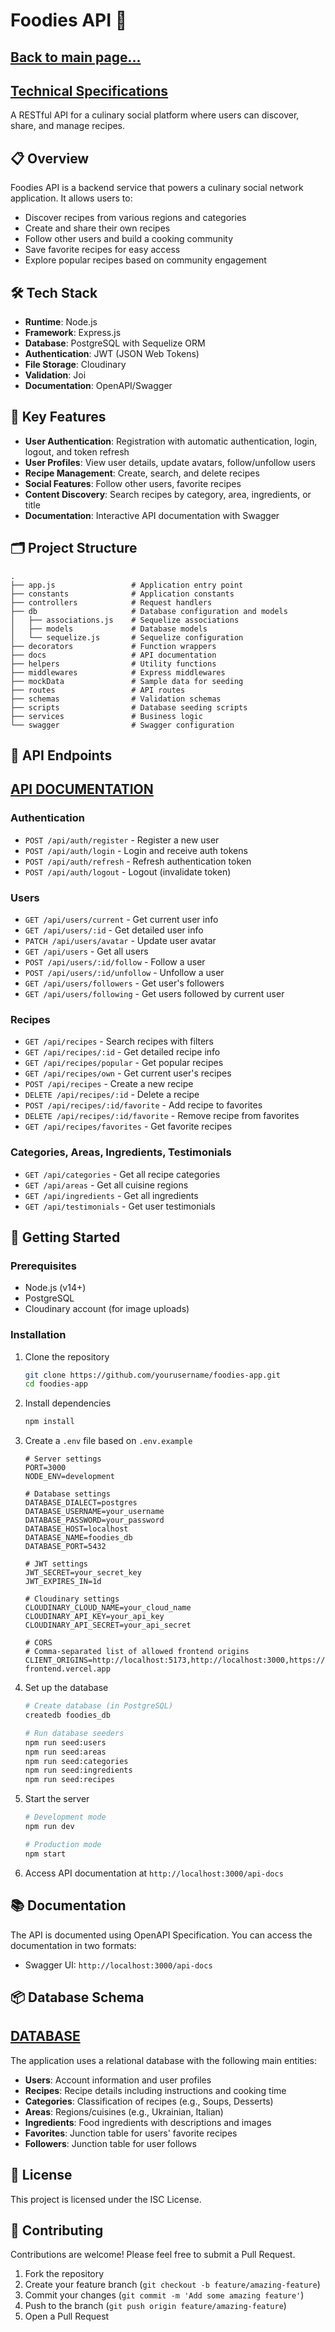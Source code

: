 # Foodies API 🍲

## [Back to main page...](../README.md)

## [Technical Specifications](./tech_task.md)

A RESTful API for a culinary social platform where users can discover, share,
and manage recipes.

## 📋 Overview

Foodies API is a backend service that powers a culinary social network
application. It allows users to:

- Discover recipes from various regions and categories
- Create and share their own recipes
- Follow other users and build a cooking community
- Save favorite recipes for easy access
- Explore popular recipes based on community engagement

## 🛠️ Tech Stack

- **Runtime**: Node.js
- **Framework**: Express.js
- **Database**: PostgreSQL with Sequelize ORM
- **Authentication**: JWT (JSON Web Tokens)
- **File Storage**: Cloudinary
- **Validation**: Joi
- **Documentation**: OpenAPI/Swagger

## 🔑 Key Features

- **User Authentication**: Registration with automatic authentication, login,
  logout, and token refresh
- **User Profiles**: View user details, update avatars, follow/unfollow users
- **Recipe Management**: Create, search, and delete recipes
- **Social Features**: Follow other users, favorite recipes
- **Content Discovery**: Search recipes by category, area, ingredients, or title
- **Documentation**: Interactive API documentation with Swagger

## 🗂️ Project Structure

```
.
├── app.js                 # Application entry point
├── constants              # Application constants
├── controllers            # Request handlers
├── db                     # Database configuration and models
│   ├── associations.js    # Sequelize associations
│   ├── models             # Database models
│   └── sequelize.js       # Sequelize configuration
├── decorators             # Function wrappers
├── docs                   # API documentation
├── helpers                # Utility functions
├── middlewares            # Express middlewares
├── mockData               # Sample data for seeding
├── routes                 # API routes
├── schemas                # Validation schemas
├── scripts                # Database seeding scripts
├── services               # Business logic
└── swagger                # Swagger configuration
```

## 📝 API Endpoints

## [API DOCUMENTATION](./API_DOCUMENTATION.md)

### Authentication

- `POST /api/auth/register` - Register a new user
- `POST /api/auth/login` - Login and receive auth tokens
- `POST /api/auth/refresh` - Refresh authentication token
- `POST /api/auth/logout` - Logout (invalidate token)

### Users

- `GET /api/users/current` - Get current user info
- `GET /api/users/:id` - Get detailed user info
- `PATCH /api/users/avatar` - Update user avatar
- `GET /api/users` - Get all users
- `POST /api/users/:id/follow` - Follow a user
- `POST /api/users/:id/unfollow` - Unfollow a user
- `GET /api/users/followers` - Get user's followers
- `GET /api/users/following` - Get users followed by current user

### Recipes

- `GET /api/recipes` - Search recipes with filters
- `GET /api/recipes/:id` - Get detailed recipe info
- `GET /api/recipes/popular` - Get popular recipes
- `GET /api/recipes/own` - Get current user's recipes
- `POST /api/recipes` - Create a new recipe
- `DELETE /api/recipes/:id` - Delete a recipe
- `POST /api/recipes/:id/favorite` - Add recipe to favorites
- `DELETE /api/recipes/:id/favorite` - Remove recipe from favorites
- `GET /api/recipes/favorites` - Get favorite recipes

### Categories, Areas, Ingredients, Testimonials

- `GET /api/categories` - Get all recipe categories
- `GET /api/areas` - Get all cuisine regions
- `GET /api/ingredients` - Get all ingredients
- `GET /api/testimonials` - Get user testimonials

## 🚀 Getting Started

### Prerequisites

- Node.js (v14+)
- PostgreSQL
- Cloudinary account (for image uploads)

### Installation

1. Clone the repository

   ```bash
   git clone https://github.com/yourusername/foodies-app.git
   cd foodies-app
   ```

2. Install dependencies

   ```bash
   npm install
   ```

3. Create a `.env` file based on `.env.example`

   ```
   # Server settings
   PORT=3000
   NODE_ENV=development

   # Database settings
   DATABASE_DIALECT=postgres
   DATABASE_USERNAME=your_username
   DATABASE_PASSWORD=your_password
   DATABASE_HOST=localhost
   DATABASE_NAME=foodies_db
   DATABASE_PORT=5432

   # JWT settings
   JWT_SECRET=your_secret_key
   JWT_EXPIRES_IN=1d

   # Cloudinary settings
   CLOUDINARY_CLOUD_NAME=your_cloud_name
   CLOUDINARY_API_KEY=your_api_key
   CLOUDINARY_API_SECRET=your_api_secret

   # CORS
   # Comma-separated list of allowed frontend origins
   CLIENT_ORIGINS=http://localhost:5173,http://localhost:3000,https://your-frontend.vercel.app
   ```

4. Set up the database

   ```bash
   # Create database (in PostgreSQL)
   createdb foodies_db

   # Run database seeders
   npm run seed:users
   npm run seed:areas
   npm run seed:categories
   npm run seed:ingredients
   npm run seed:recipes
   ```

5. Start the server

   ```bash
   # Development mode
   npm run dev

   # Production mode
   npm start
   ```

6. Access API documentation at `http://localhost:3000/api-docs`

## 📚 Documentation

The API is documented using OpenAPI Specification. You can access the
documentation in two formats:

- Swagger UI: `http://localhost:3000/api-docs`

## 📦 Database Schema

## [DATABASE](./DATABASE.md)

The application uses a relational database with the following main entities:

- **Users**: Account information and user profiles
- **Recipes**: Recipe details including instructions and cooking time
- **Categories**: Classification of recipes (e.g., Soups, Desserts)
- **Areas**: Regions/cuisines (e.g., Ukrainian, Italian)
- **Ingredients**: Food ingredients with descriptions and images
- **Favorites**: Junction table for users' favorite recipes
- **Followers**: Junction table for user follows

## 📄 License

This project is licensed under the ISC License.

## 🤝 Contributing

Contributions are welcome! Please feel free to submit a Pull Request.

1. Fork the repository
2. Create your feature branch (`git checkout -b feature/amazing-feature`)
3. Commit your changes (`git commit -m 'Add some amazing feature'`)
4. Push to the branch (`git push origin feature/amazing-feature`)
5. Open a Pull Request
